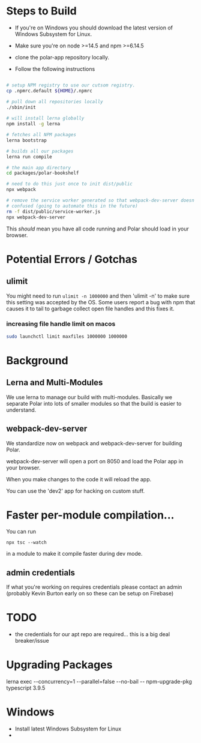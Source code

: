 
# Steps to Build 

- If you're on Windows you should download the latest version of Windows
  Subsystem for Linux.

- Make sure you're on node >=14.5 and npm >=6.14.5
- clone the polar-app repository locally.

- Follow the following instructions

```bash

# setup NPM registry to use our cutsom registry.
cp .npmrc.default ${HOME}/.npmrc 

# pull down all repositories locally
./sbin/init
                            
# will install lerna globally
npm install -g lerna                   

# fetches all NPM packages
lerna bootstrap                         

# builds all our packages 
lerna run compile                      

# the main app directory
cd packages/polar-bookshelf            

# need to do this just once to init dist/public
npx webpack                            

# remove the service worker generated so that webpack-dev-server doesn't get
# confused (going to automate this in the future)
rm -f dist/public/service-worker.js  
npx webpack-dev-server
```

This *should* mean you have all code running and Polar should load in your 
browser.

# Potential Errors / Gotchas

## ulimit 

You might need to run ```ulimit -n 1000000``` and then 'ulimit -n' to make sure
this setting was accepted by the OS.  Some users report a bug with npm that
causes it to tail to garbage collect open file handles and this fixes it.


### increasing file handle limit on macos

```bash
sudo launchctl limit maxfiles 1000000 1000000
```

# Background

## Lerna and Multi-Modules

We use lerna to manage our build with multi-modules.  Basically we separate 
Polar into lots of smaller modules so that the build is easier to understand.

## webpack-dev-server

We standardize now on webpack and webpack-dev-server for building Polar. 

webpack-dev-server will open a port on 8050 and load the Polar app in your 
browser.

When you make changes to the code it will reload the app.

You can use the 'dev2' app for hacking on custom stuff.  

# Faster per-module compilation... 

You can run

```npx tsc --watch```

in a module to make it compile faster during dev mode.

## admin credentials 

If what you're working on requires credentials please contact an admin 
(probably Kevin Burton early on so these can be setup on Firebase)

# TODO

- the credentials for our apt repo are required... this is a big deal breaker/issue

# Upgrading Packages
lerna exec --concurrency=1 --parallel=false --no-bail -- npm-upgrade-pkg typescript 3.9.5


# Windows

- Install latest Windows Subsystem for Linux
- 